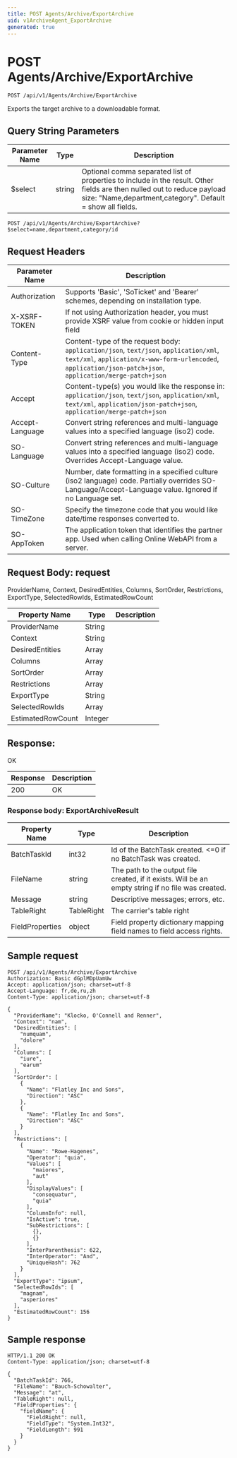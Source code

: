 ```yaml
---
title: POST Agents/Archive/ExportArchive
uid: v1ArchiveAgent_ExportArchive
generated: true
---
```


# POST Agents/Archive/ExportArchive

```http
POST /api/v1/Agents/Archive/ExportArchive
```

Exports the target archive to a downloadable format.







## Query String Parameters

| Parameter Name | Type |  Description |
|----------------|------|--------------|
| $select | string |  Optional comma separated list of properties to include in the result. Other fields are then nulled out to reduce payload size: "Name,department,category". Default = show all fields. |

```http
POST /api/v1/Agents/Archive/ExportArchive?$select=name,department,category/id
```


## Request Headers

| Parameter Name | Description |
|----------------|-------------|
| Authorization  | Supports 'Basic', 'SoTicket' and 'Bearer' schemes, depending on installation type. |
| X-XSRF-TOKEN   | If not using Authorization header, you must provide XSRF value from cookie or hidden input field |
| Content-Type | Content-type of the request body: `application/json`, `text/json`, `application/xml`, `text/xml`, `application/x-www-form-urlencoded`, `application/json-patch+json`, `application/merge-patch+json` |
| Accept         | Content-type(s) you would like the response in: `application/json`, `text/json`, `application/xml`, `text/xml`, `application/json-patch+json`, `application/merge-patch+json` |
| Accept-Language | Convert string references and multi-language values into a specified language (iso2) code. |
| SO-Language | Convert string references and multi-language values into a specified language (iso2) code. Overrides Accept-Language value. |
| SO-Culture | Number, date formatting in a specified culture (iso2 language) code. Partially overrides SO-Language/Accept-Language value. Ignored if no Language set. |
| SO-TimeZone | Specify the timezone code that you would like date/time responses converted to. |
| SO-AppToken | The application token that identifies the partner app. Used when calling Online WebAPI from a server. |

## Request Body: request 

ProviderName, Context, DesiredEntities, Columns, SortOrder, Restrictions, ExportType, SelectedRowIds, EstimatedRowCount 

| Property Name | Type |  Description |
|----------------|------|--------------|
| ProviderName | String |  |
| Context | String |  |
| DesiredEntities | Array |  |
| Columns | Array |  |
| SortOrder | Array |  |
| Restrictions | Array |  |
| ExportType | String |  |
| SelectedRowIds | Array |  |
| EstimatedRowCount | Integer |  |

## Response:

OK

| Response | Description |
|----------------|-------------|
| 200 | OK |

### Response body: ExportArchiveResult

| Property Name | Type |  Description |
|----------------|------|--------------|
| BatchTaskId | int32 | Id of the BatchTask created. &lt;=0 if no BatchTask was created. |
| FileName | string | The path to the output file created, if it exists. Will be an empty string if no file was created. |
| Message | string | Descriptive messages; errors, etc. |
| TableRight | TableRight | The carrier's table right |
| FieldProperties | object | Field property dictionary mapping field names to field access rights. |

## Sample request

```http!
POST /api/v1/Agents/Archive/ExportArchive
Authorization: Basic dGplMDpUamUw
Accept: application/json; charset=utf-8
Accept-Language: fr,de,ru,zh
Content-Type: application/json; charset=utf-8

{
  "ProviderName": "Klocko, O'Connell and Renner",
  "Context": "nam",
  "DesiredEntities": [
    "numquam",
    "dolore"
  ],
  "Columns": [
    "iure",
    "earum"
  ],
  "SortOrder": [
    {
      "Name": "Flatley Inc and Sons",
      "Direction": "ASC"
    },
    {
      "Name": "Flatley Inc and Sons",
      "Direction": "ASC"
    }
  ],
  "Restrictions": [
    {
      "Name": "Rowe-Hagenes",
      "Operator": "quia",
      "Values": [
        "maiores",
        "aut"
      ],
      "DisplayValues": [
        "consequatur",
        "quia"
      ],
      "ColumnInfo": null,
      "IsActive": true,
      "SubRestrictions": [
        {},
        {}
      ],
      "InterParenthesis": 622,
      "InterOperator": "And",
      "UniqueHash": 762
    }
  ],
  "ExportType": "ipsum",
  "SelectedRowIds": [
    "magnam",
    "asperiores"
  ],
  "EstimatedRowCount": 156
}
```

## Sample response

```http_
HTTP/1.1 200 OK
Content-Type: application/json; charset=utf-8

{
  "BatchTaskId": 766,
  "FileName": "Bauch-Schowalter",
  "Message": "at",
  "TableRight": null,
  "FieldProperties": {
    "fieldName": {
      "FieldRight": null,
      "FieldType": "System.Int32",
      "FieldLength": 991
    }
  }
}
```